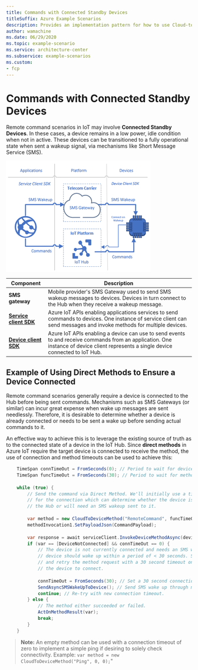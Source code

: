 ```yaml
---
title: Commands with Connected Standby Devices
titleSuffix: Azure Example Scenarios
description: Provides an implementation pattern for how to use Cloud-to-Device commands with connected standby devices.
author: wamachine
ms.date: 06/29/2020
ms.topic: example-scenario
ms.service: architecture-center
ms.subservice: example-scenarios
ms.custom:
- fcp
---
```

# Commands with Connected Standby Devices

Remote command scenarios in IoT may involve **Connected Standby
Devices**. In these cases, a device remains in a low power, idle
condition when not in active. These devices can be transitioned to a
fully operational state when sent a wakeup signal, via mechanisms like
Short Message Service (SMS).

![A diagram illustrating how SMS messages or commands sent through the Azure IoT APIs can be used to ensure a device is awake and connected to the hub](media/connected-standby-devices.png)

| Component | Description |
| --- | --- |
| **SMS gateway** | Mobile provider's SMS Gateway used to send SMS wakeup messages to devices. Devices in turn connect to the Hub when they receive a wakeup message. |
| [**Service client SDK**](https://docs.microsoft.com/dotnet/api/microsoft.azure.devices.serviceclient?view=azure-dotnet) | Azure IoT APIs enabling applications services to send commands to devices. One instance of service client can send messages and invoke methods for multiple devices. |
| [**Device client SDK**](https://docs.microsoft.com/dotnet/api/microsoft.azure.devices.client.deviceclient?view=azure-dotnet) | Azure IoT APIs enabling a device can use to send events to and receive commands from an application. One instance of device client represents a single device connected to IoT Hub. |

## Example of Using Direct Methods to Ensure a Device Connected

Remote command scenarios generally require a device is connected to the
Hub before being sent commands. Mechanisms such as SMS Gateways (or
similar) can incur great expense when wake up messages are sent
needlessly. Therefore, it is desirable to determine whether a device is
already connected or needs to be sent a wake up before sending actual
commands to it.

An effective way to achieve this is to leverage the existing source of
truth as to the connected state of a device in the IoT Hub. Since
**direct methods** in Azure IoT require the target device is connected
to receive the method, the use of connection and method timeouts can be
used to achieve this:

```c#
    TimeSpan connTimeOut = FromSeconds(0); // Period to wait for device to connect.
    TimeSpan funcTimeOut = FromSeconds(30); // Period to wait for method to execute.

    while (true) {
        // Send the command via Direct Method. We'll initially use a timeout of zero
        // for the connection which can determine whether the device is connected to
        // the Hub or will need an SMS wakeup sent to it.
        
        var method = new CloudToDeviceMethod("RemoteCommand", funcTimeOut, connTimeOut);
        methodInvocation1.SetPayloadJson(CommandPayload);

        var response = await serviceClient.InvokeDeviceMethodAsync(deviceId, method);
        if (var == [DeviceNotConnected] && connTimeOut == 0) {
            // The device is not currently connected and needs an SMS wake-up. This
            // device should wake up within a period of < 30 seconds. Send the wake-up
            // and retry the method request with a 30 second timeout on waiting for
            // the device to connect.

            connTimeOut = FromSeconds(30); // Set a 30 second connection timeout.
            SendAsyncSMSWakeUpToDevice(); // Send SMS wake up through mobile gateway.
            continue; // Re-try with new connection timeout.
        } else {
            // The method either succeeded or failed.
            ActOnMethodResult(var);
            break;
        }
    }
```

> **Note:** An empty method can be used with a connection timeout of zero
to implement a simple ping if desiring to solely check connectivity.
Example: `var method = new CloudToDeviceMethod("Ping", 0, 0);`" 
